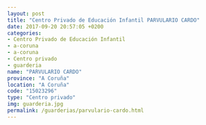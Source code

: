 ```yaml
---
layout: post
title: "Centro Privado de Educación Infantil PARVULARIO CARDO"
date: 2017-09-20 20:57:05 +0200
categories:
- Centro Privado de Educación Infantil
- a-coruna
- a-coruna
- Centro privado
- guarderia
name: "PARVULARIO CARDO"
province: "A Coruña"
location: "A Coruña"
code: "15023296"
type: "Centro privado"
img: guarderia.jpg
permalink: /guarderias/parvulario-cardo.html
---
```

